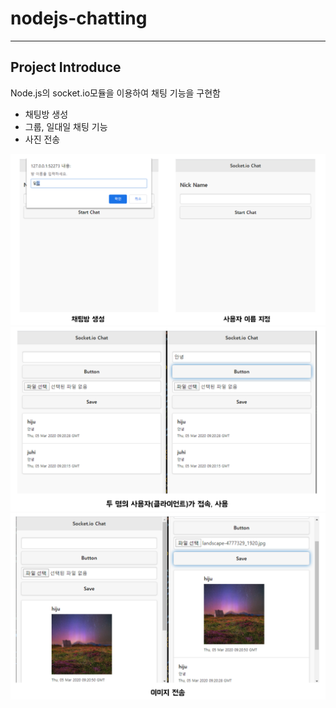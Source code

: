 # nodejs-chatting

---

## Project Introduce 
Node.js의 socket.io모듈을 이용하여 채팅 기능을 구현함 
- 채팅방 생성
- 그룹, 일대일 채팅 기능
- 사진 전송 

![p1](./readme/p1.PNG)
![p2](./readme/p2.PNG)
![p3](./readme/p3.PNG)
